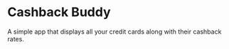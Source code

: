 # Cashback Buddy
 A simple app that displays all your credit cards along with their cashback rates.
